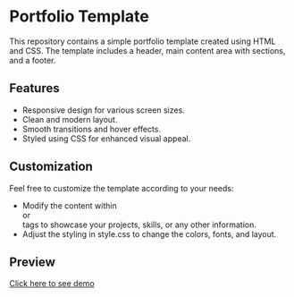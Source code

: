 # Portfolio Template

This repository contains a simple portfolio template created using HTML and CSS. The template includes a header, main content area with sections, and a footer.

## Features

- Responsive design for various screen sizes.
- Clean and modern layout.
- Smooth transitions and hover effects.
- Styled using CSS for enhanced visual appeal.

## Customization
Feel free to customize the template according to your needs:

- Modify the content within <section> or <div> tags to showcase your projects, skills, or any other information.
- Adjust the styling in style.css to change the colors, fonts, and layout.

## Preview
[Click here to see demo](http://127.0.0.1:5500/Portfolio/index.html)











